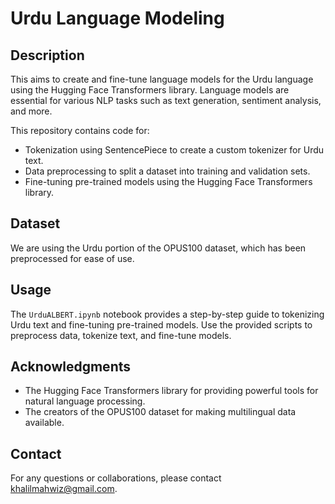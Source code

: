 # Urdu Language Modeling


## Description

This aims to create and fine-tune language models for the Urdu language using the Hugging Face Transformers library. Language models are essential for various NLP tasks such as text generation, sentiment analysis, and more.

This repository contains code for:
- Tokenization using SentencePiece to create a custom tokenizer for Urdu text.
- Data preprocessing to split a dataset into training and validation sets.
- Fine-tuning pre-trained models using the Hugging Face Transformers library.

## Dataset

We are using the Urdu portion of the OPUS100 dataset, which has been preprocessed for ease of use.

## Usage
The `UrduALBERT.ipynb` notebook provides a step-by-step guide to tokenizing Urdu text and fine-tuning pre-trained models.
Use the provided scripts to preprocess data, tokenize text, and fine-tune models.

## Acknowledgments

- The Hugging Face Transformers library for providing powerful tools for natural language processing.
- The creators of the OPUS100 dataset for making multilingual data available.

## Contact
For any questions or collaborations, please contact khalilmahwiz@gmail.com.
